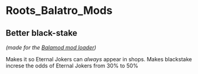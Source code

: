 # Roots_Balatro_Mods

## Better black-stake
_(made for the [Balamod mod loader](https://github.com/UwUDev/balamod))_

Makes it so Eternal Jokers can *always* appear in shops.
Makes blackstake increse the odds of Eternal Jokers from 30% to 50%
